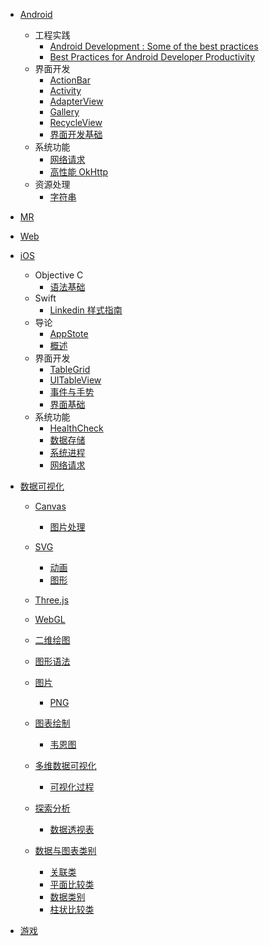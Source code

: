   - [Android](/Android/README.md)
    - 工程实践
      - [Android Development : Some of the best practices](/Android/工程实践/Android%20Development%20:%20Some%20of%20the%20best%20practices.md)
      - [Best Practices for Android Developer Productivity](/Android/工程实践/Best%20Practices%20for%20Android%20Developer%20Productivity.md)
    - 界面开发
      - [ActionBar](/Android/界面开发/ActionBar.md)
      - [Activity](/Android/界面开发/Activity.md)
      - [AdapterView](/Android/界面开发/AdapterView.md)
      - [Gallery](/Android/界面开发/Gallery.md)
      - [RecycleView](/Android/界面开发/RecycleView.md)
      - [界面开发基础](/Android/界面开发/界面开发基础.md)
    - 系统功能
      - [网络请求](/Android/系统功能/网络请求.md)
      - [高性能 OkHttp](/Android/系统功能/高性能%20OkHttp.md)
    - 资源处理
      - [字符串](/Android/资源处理/字符串.md)
  - [MR](/MR/README.md)
    
  - [Web](/Web/README.md)
    
  - [iOS](/iOS/README.md)
    - Objective C
      - [语法基础](/iOS/Objective-C/语法基础.md)
    - Swift
      - [Linkedin 样式指南](/iOS/Swift/Linkedin%20样式指南.md)
    - 导论
      - [AppStote](/iOS/导论/AppStote.md)
      - [概述](/iOS/导论/概述.md)
    - 界面开发
      - [TableGrid](/iOS/界面开发/TableGrid.md)
      - [UITableView](/iOS/界面开发/UITableView.md)
      - [事件与手势](/iOS/界面开发/事件与手势.md)
      - [界面基础](/iOS/界面开发/界面基础.md)
    - 系统功能
      - [HealthCheck](/iOS/系统功能/HealthCheck.md)
      - [数据存储](/iOS/系统功能/数据存储.md)
      - [系统进程](/iOS/系统功能/系统进程.md)
      - [网络请求](/iOS/系统功能/网络请求.md)
  - [数据可视化](/数据可视化/README.md)
    - [Canvas](/数据可视化/Canvas/README.md)
      - [图片处理](/数据可视化/Canvas/图片处理.md)
    - [SVG](/数据可视化/SVG/README.md)
      - [动画](/数据可视化/SVG/动画.md)
      - [图形](/数据可视化/SVG/图形.md)
    - [Three.js](/数据可视化/Three.js/README.md)
      
    - [WebGL](/数据可视化/WebGL/README.md)
      
    - [二维绘图](/数据可视化/二维绘图/README.md)
      
    - [图形语法](/数据可视化/图形语法/README.md)
      
    - [图片](/数据可视化/图片/README.md)
      - [PNG](/数据可视化/图片/PNG.md)
    - [图表绘制](/数据可视化/图表绘制/README.md)
      - [韦恩图](/数据可视化/图表绘制/韦恩图.md)
    - [多维数据可视化](/数据可视化/多维数据可视化/README.md)
      - [可视化过程](/数据可视化/多维数据可视化/可视化过程.md)
    - [探索分析](/数据可视化/探索分析/README.md)
      - [数据透视表](/数据可视化/探索分析/数据透视表.md)
    - [数据与图表类别](/数据可视化/数据与图表类别/README.md)
      - [关联类](/数据可视化/数据与图表类别/关联类.md)
      - [平面比较类](/数据可视化/数据与图表类别/平面比较类.md)
      - [数据类别](/数据可视化/数据与图表类别/数据类别.md)
      - [柱状比较类](/数据可视化/数据与图表类别/柱状比较类.md)
  - [游戏](/游戏/README.md)
    